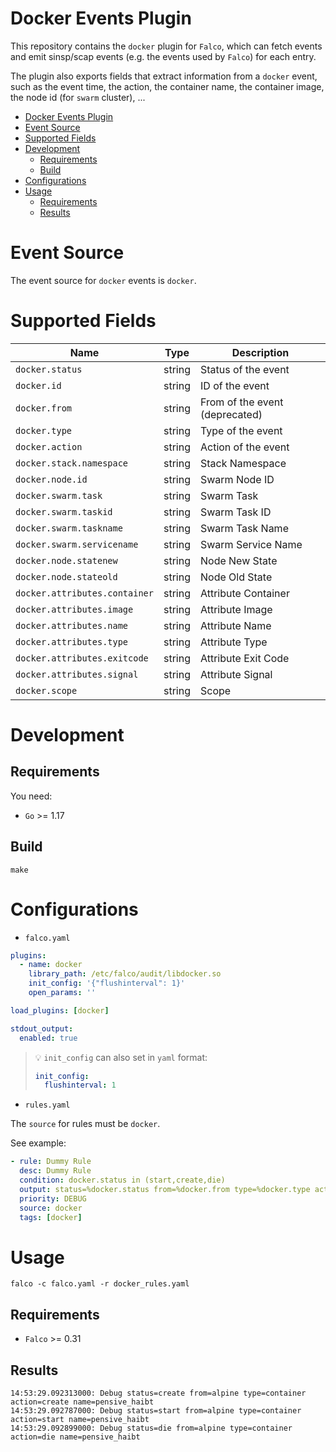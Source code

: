 # Docker Events Plugin

This repository contains the `docker` plugin for `Falco`, which can fetch events and emit sinsp/scap events (e.g. the events used by `Falco`) for each entry.

The plugin also exports fields that extract information from a `docker` event, such as the event time, the action, the container name, the container image, the node id (for `swarm` cluster), ...

- [Docker Events Plugin](#docker-events-plugin)
- [Event Source](#event-source)
- [Supported Fields](#supported-fields)
- [Development](#development)
  - [Requirements](#requirements)
  - [Build](#build)
- [Configurations](#configurations)
- [Usage](#usage)
  - [Requirements](#requirements-1)
  - [Results](#results)

# Event Source

The event source for `docker` events is `docker`.

# Supported Fields

| Name                          | Type   | Description                    |
| ----------------------------- | ------ | ------------------------------ |
| `docker.status`               | string | Status of the event            |
| `docker.id`                   | string | ID of the event                |
| `docker.from`                 | string | From of the event (deprecated) |
| `docker.type`                 | string | Type of the event              |
| `docker.action`               | string | Action of the event            |
| `docker.stack.namespace`      | string | Stack Namespace                |
| `docker.node.id`              | string | Swarm Node ID                  |
| `docker.swarm.task`           | string | Swarm Task                     |
| `docker.swarm.taskid`         | string | Swarm Task ID                  |
| `docker.swarm.taskname`       | string | Swarm Task Name                |
| `docker.swarm.servicename`    | string | Swarm Service Name             |
| `docker.node.statenew`        | string | Node New State                 |
| `docker.node.stateold`        | string | Node Old State                 |
| `docker.attributes.container` | string | Attribute Container            |
| `docker.attributes.image`     | string | Attribute Image                |
| `docker.attributes.name`      | string | Attribute Name                 |
| `docker.attributes.type`      | string | Attribute Type                 |
| `docker.attributes.exitcode`  | string | Attribute Exit Code            |
| `docker.attributes.signal`    | string | Attribute Signal               |
| `docker.scope`                | string | Scope                          |                                                           

# Development
## Requirements

You need:
* `Go` >= 1.17

## Build

```shell
make
```

# Configurations

* `falco.yaml`

```yaml
plugins:
  - name: docker
    library_path: /etc/falco/audit/libdocker.so
    init_config: '{"flushinterval": 1}'
    open_params: ''

load_plugins: [docker]

stdout_output:
  enabled: true
```
> :bulb: `init_config` can also set in `yaml` format:
> ```yaml
> init_config:
>   flushinterval: 1
> ```

* `rules.yaml`

The `source` for rules must be `docker`.

See example:
```yaml
- rule: Dummy Rule
  desc: Dummy Rule
  condition: docker.status in (start,create,die)
  output: status=%docker.status from=%docker.from type=%docker.type action=%docker.action name=%docker.attributes.name 
  priority: DEBUG
  source: docker
  tags: [docker]
```

# Usage

```shell
falco -c falco.yaml -r docker_rules.yaml
```

## Requirements

* `Falco` >= 0.31

## Results

```shell
14:53:29.092313000: Debug status=create from=alpine type=container action=create name=pensive_haibt
14:53:29.092787000: Debug status=start from=alpine type=container action=start name=pensive_haibt
14:53:29.092899000: Debug status=die from=alpine type=container action=die name=pensive_haibt
```